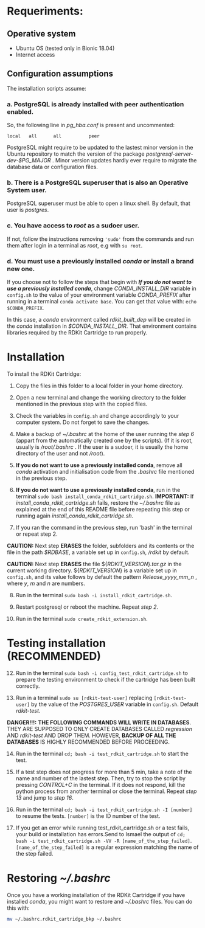 # Requeriments:

## Operative system
- Ubuntu OS (tested only in Bionic 18.04)
- Internet access

## Configuration assumptions
The installation scripts assume:
### a. PostgreSQL is already installed with peer authentication enabled. 
So, the following line in *pg_hba.conf* is present and uncommented:

    local	all      all          peer

PostgreSQL might require to be updated to the lastest minor version in the Ubuntu repository to match the version of the package *postgresql-server-dev-$PG_MAJOR* . Minor version updates hardly ever require to migrate the database data or configuration files.

### b. There is a PostgreSQL superuser that is also an Operative System user.
PostgreSQL superuser must be able to open a linux shell. 
By default, that user is *postgres*.

### c. You have access to *root* as a sudoer user. 
If not, follow the instructions removing `'sudo'` from the commands and run them after login in a terminal as *root*, e.g with `su root`.

### d. You must use a previously installed *conda* or install a brand new one.
If you choose not to follow the steps that begin with ***If you do not want to use a previously installed conda***, change *CONDA_INSTALL_DIR* variable in `config.sh` to the value of your environment variable *CONDA_PREFIX* after running in a terminal `conda activate base`.
You can get that value with: `echo $CONDA_PREFIX`.

In this case, a *conda* environment called *rdkit_built_dep* will be created in the *conda* installation in *$CONDA_INSTALL_DIR*. That environment contains libraries required by the RDKit Cartridge to run properly.

# Installation
To install the RDKit Cartridge:

 1. Copy the files in this folder to a local folder in your home directory.

 2. Open a new terminal and change the working directory to the folder mentioned in the previous step with the copied files.

 3. Check the variables in `config.sh` and change accordingly to your computer system. Do not forget to save the changes.

 4. Make a backup of *~/.bashrc* at the home of the user running the *step 6* (appart from the automatically created one by the scripts). (If it is root, usually is */root/.bashrc* . If the user is a sudoer, it is usually the home directory of the user and not */root*).

 5. **If you do not want to use a previously installed conda**, remove all *conda* activation and initialisation code from the *.bashrc* file mentioned in the previous step.

 6. **If you do not want to use a previously installed conda**, run in the terminal `sudo bash install_conda_rdkit_cartridge.sh`.
    **IMPORTANT:** If *install_conda_rdkit_cartridge.sh* fails, restore the *~/.bashrc* file as explained at the end of this README file before repeating this step or running again *install_conda_rdkit_cartridge.sh*.
 
 7. If you ran the command in the previous step, run 'bash' in the terminal or repeat step 2.

**CAUTION:** Next step **ERASES** the folder, subfolders and its contents or the file in the path *$RDBASE*, a variable set up in `config.sh`, */rdkit* by default.

**CAUTION:** Next step **ERASES** the file ${*RDKIT_VERSION*}*.tar.gz* in the current working directory. ${*RDKIT_VERSION*} is a variable set up in `config.sh`, and its value follows by default the pattern  *Release_yyyy_mm_n* , where *y*, *m* and *n* are numbers.

 8. Run in the terminal `sudo bash -i install_rdkit_cartridge.sh`.

 9. Restart postgresql or reboot the machine. Repeat *step 2*.

10. Run in the terminal `sudo create_rdkit_extension.sh`.

# Testing installation (RECOMMENDED)

12. Run in the terminal `sudo bash -i config_test_rdkit_cartridge.sh` to prepare the testing environment to check if the cartridge has been built correctly.

13. Run in a terminal `sudo su [rdkit-test-user]` replacing `[rdkit-test-user]` by the value of the *POSTGRES_USER* variable in `config.sh`. Default *rdkit-test*.

**DANGER!!!:** **THE FOLLOWING COMMANDS WILL WRITE IN DATABASES**. THEY ARE SUPPOSED TO ONLY CREATE DATABASES CALLED *regression* AND *rdkit-test* AND DROP THEM. HOWEVER, **BACKUP OF ALL THE DATABASES** IS HIGHLY RECOMMENDED BEFORE PROCEEDING.

14. Run in the terminal `cd; bash -i test_rdkit_cartridge.sh` to start the test.

15. If a test step does not progress for more than 5 min, take a note of the name and number of the lastest step. 
    Then, try to stop the script by pressing *CONTROL+C* in the terminal. 
    If it does not respond, kill the python process from another terminal or close the terminal. 
    Repeat *step 13* and jump to *step 16*.

16. Run in the terminal `cd; bash -i test_rdkit_cartridge.sh -I [number]` to resume the tests. `[number]` is the ID number of the test.

17. If you get an error while running test_rdkit_cartridge.sh or a test fails, your build or installation has errors.Send to Ismael the output of `cd; bash -i test_rdkit_cartridge.sh -VV -R [name_of_the_step_failed]`.  `[name_of_the_step_failed]` is a regular expression matching the name of the step failed.

# Restoring *~/.bashrc*
Once you have a working installation of the RDKit Cartridge if you have installed *conda*, you might want to restore and *~/.bashrc* files.
You can do this with:
```bash
mv ~/.bashrc.rdkit_cartridge_bkp ~/.bashrc
```

